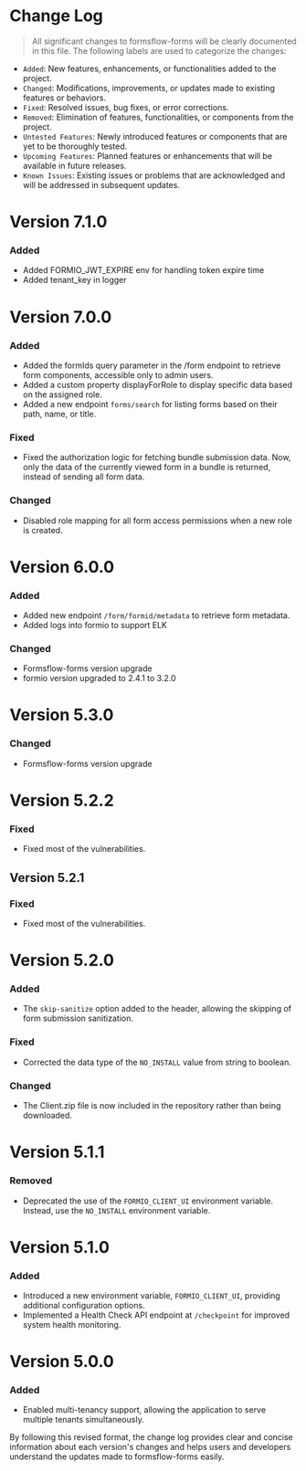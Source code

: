 # Change Log

>All significant changes to formsflow-forms will be clearly documented in this file. The following labels are used to categorize the changes:

- `Added`: New features, enhancements, or functionalities added to the project.
- `Changed`: Modifications, improvements, or updates made to existing features or behaviors.
- `Fixed`: Resolved issues, bug fixes, or error corrections.
- `Removed`: Elimination of features, functionalities, or components from the project.
- `Untested Features`: Newly introduced features or components that are yet to be thoroughly tested.
- `Upcoming Features`: Planned features or enhancements that will be available in future releases.
- `Known Issues`: Existing issues or problems that are acknowledged and will be addressed in subsequent updates.

# Version 7.1.0
### Added
- Added FORMIO_JWT_EXPIRE env for handling token expire time
- Added tenant_key in logger

# Version 7.0.0
### Added
- Added the formIds query parameter in the /form endpoint to retrieve form components, accessible only to admin users.
- Added a custom property displayForRole to display specific data based on the assigned role.
- Added a new endpoint `forms/search` for listing forms based on their path, name, or title.

### Fixed
- Fixed the authorization logic for fetching bundle submission data. Now, only the data of the currently viewed form in a bundle is returned, instead of sending all form data.

### Changed
- Disabled role mapping for all form access permissions when a new role is created.
 
# Version 6.0.0

### Added
- Added new endpoint `/form/formid/metadata` to retrieve form metadata.
- Added logs into formio to support ELK
### Changed
- Formsflow-forms version upgrade
- formio version upgraded to 2.4.1 to 3.2.0
# Version 5.3.0
### Changed
- Formsflow-forms version upgrade

# Version 5.2.2
### Fixed
- Fixed most of the vulnerabilities.

## Version 5.2.1
### Fixed
- Fixed most of the vulnerabilities.

# Version 5.2.0
### Added
- The `skip-sanitize` option added to the header, allowing the skipping of form submission sanitization.

### Fixed
- Corrected the data type of the `NO_INSTALL` value from string to boolean.

### Changed
- The Client.zip file is now included in the repository rather than being downloaded.

# Version 5.1.1
### Removed
- Deprecated the use of the `FORMIO_CLIENT_UI` environment variable. Instead, use the `NO_INSTALL` environment variable.

# Version 5.1.0
### Added
- Introduced a new environment variable, `FORMIO_CLIENT_UI`, providing additional configuration options.
- Implemented a Health Check API endpoint at `/checkpoint` for improved system health monitoring.

# Version 5.0.0
### Added
- Enabled multi-tenancy support, allowing the application to serve multiple tenants simultaneously.

By following this revised format, the change log provides clear and concise information about each version's changes and helps users and developers understand the updates made to formsflow-forms easily.
